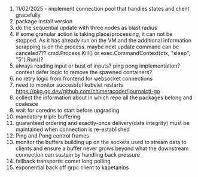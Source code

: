 1. 11/02/2025 - implement connection pool that handles states and client gracefully
2. package install version
3. do the sequential update with three nodes as blast radius
4. if some granular action is taking place/processing, it can not be stopped. As it has already run on the VM and the additional information scrapping is on the process. maybe next update command can be canceled??? cmd.Process.Kill() or exec.CommandContext(ctx, "sleep", "5").Run()?
5. always reading input or bust of inputs? ping pong implementation? context defer logic to remove the spawned containers?
6. no retry logic from frontend for websocket connections
7. need to monitor successful kubelet restarts https://pkg.go.dev/github.com/chimeracoder/journalctl-go
8. collect the information about in which repo all the packages belong and coalesce
9. wait for coredns to start before upgrading
10. mandatory triple buffering
11. guaranteed ordering and exactly-once delivery(data integrity) must be maintained when connection is re-established
12. Ping and Pong control frames
13. monitor the buffers building up on the sockets used to stream data to clients and ensure a buffer never grows beyond what the downstream connection can sustain by handling back pressure
14. fallback transports: comet long polling
15. exponential back off grpc client to kapetanios